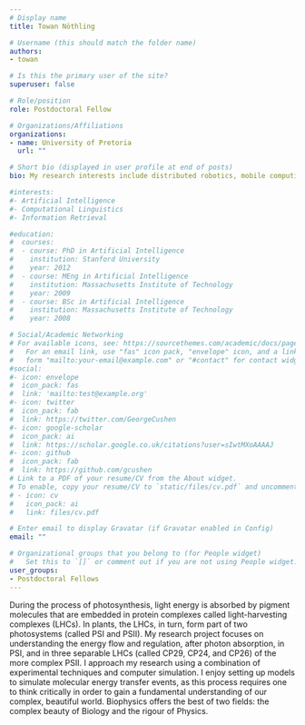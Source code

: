 ```yaml
---
# Display name
title: Towan Nöthling

# Username (this should match the folder name)
authors:
- towan

# Is this the primary user of the site?
superuser: false

# Role/position
role: Postdoctoral Fellow

# Organizations/Affiliations
organizations:
- name: University of Pretoria
  url: ""

# Short bio (displayed in user profile at end of posts)
bio: My research interests include distributed robotics, mobile computing and programmable matter.

#interests:
#- Artificial Intelligence
#- Computational Linguistics
#- Information Retrieval

#education:
#  courses:
#  - course: PhD in Artificial Intelligence
#    institution: Stanford University
#    year: 2012
#  - course: MEng in Artificial Intelligence
#    institution: Massachusetts Institute of Technology
#    year: 2009
#  - course: BSc in Artificial Intelligence
#    institution: Massachusetts Institute of Technology
#    year: 2008

# Social/Academic Networking
# For available icons, see: https://sourcethemes.com/academic/docs/page-builder/#icons
#   For an email link, use "fas" icon pack, "envelope" icon, and a link in the
#   form "mailto:your-email@example.com" or "#contact" for contact widget.
#social:
#- icon: envelope
#  icon_pack: fas
#  link: 'mailto:test@example.org'
#- icon: twitter
#  icon_pack: fab
#  link: https://twitter.com/GeorgeCushen
#- icon: google-scholar
#  icon_pack: ai
#  link: https://scholar.google.co.uk/citations?user=sIwtMXoAAAAJ
#- icon: github
#  icon_pack: fab
#  link: https://github.com/gcushen
# Link to a PDF of your resume/CV from the About widget.
# To enable, copy your resume/CV to `static/files/cv.pdf` and uncomment the lines below.
# - icon: cv
#   icon_pack: ai
#   link: files/cv.pdf

# Enter email to display Gravatar (if Gravatar enabled in Config)
email: ""

# Organizational groups that you belong to (for People widget)
#   Set this to `[]` or comment out if you are not using People widget.
user_groups:
- Postdoctoral Fellows
---
```


During the process of photosynthesis, light energy is absorbed by pigment molecules that
are embedded in protein complexes called light-harvesting complexes (LHCs). In plants,
the LHCs, in turn, form part of two photosystems (called PSI and PSII). My research
project focuses on understanding the energy flow and regulation, after photon absorption,
in PSI, and in three separable LHCs (called CP29, CP24, and CP26) of the more complex
PSII. I approach my research using a combination of experimental techniques and computer
simulation. I enjoy setting up models to simulate molecular energy transfer events, as
this process requires one to think critically in order to gain a fundamental
understanding of our complex, beautiful world. Biophysics offers the best of two
fields: the complex beauty of Biology and the rigour of Physics.


